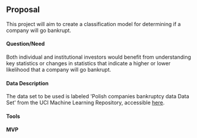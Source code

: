 ## Proposal

This project will aim to create a classification model for determining if a company will go bankrupt.

#### Question/Need

Both individual and institutional investors would benefit from understanding key statistics or changes in statistics that indicate a higher or lower likelihood that a company will go bankrupt. 


#### Data Description

The data set to be used is labeled 'Polish companies bankruptcy data Data Set' from the UCI Machine Learning Repository, accessible [here](https://archive.ics.uci.edu/ml/datasets/Polish+companies+bankruptcy+data). 

#### Tools



#### MVP
